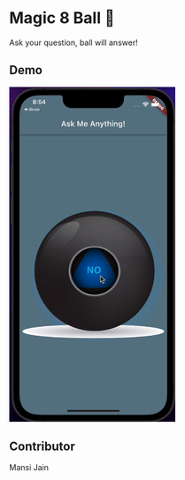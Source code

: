 
# Magic 8 Ball 🎱

Ask your question, ball will answer!

## Demo

<img src="assets/magicball.gif" width="300">

## Contributor

Mansi Jain